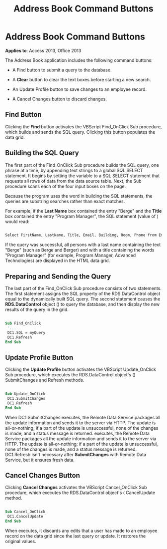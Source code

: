 ﻿---
title: Address Book Command Buttons
TOCTitle: Address Book Command Buttons
ms:assetid: bcea6f53-3e36-b067-03c2-b157ed02d41d
ms:mtpsurl: https://msdn.microsoft.com/library/JJ249908(v=office.15)
ms:contentKeyID: 48547422
ms.date: 09/18/2015
mtps_version: v=office.15
---

# Address Book Command Buttons


**Applies to**: Access 2013, Office 2013


The Address Book application includes the following command buttons:

  - A Find button to submit a query to the database.

  - A **Clear** button to clear the text boxes before starting a new search.

  - An Update Profile button to save changes to an employee record.

  - A Cancel Changes button to discard changes.

## Find Button

Clicking the **Find** button activates the VBScript Find\_OnClick Sub procedure, which builds and sends the SQL query. Clicking this button populates the data grid.

## Building the SQL Query

The first part of the Find\_OnClick Sub procedure builds the SQL query, one phrase at a time, by appending text strings to a global SQL SELECT statement. It begins by setting the variable to a SQL SELECT statement that requests all rows of data from the data source table. Next, the Sub procedure scans each of the four input boxes on the page.

Because the program uses the word in building the SQL statements, the queries are substring searches rather than exact matches.

For example, if the **Last Name** box contained the entry "Berge" and the **Title** box contained the entry "Program Manager", the SQL statement (value of ) would read:

```vb 
 
Select FirstName, LastName, Title, Email, Building, Room, Phone from Employee where lastname like 'Berge%' and title like 'Program Manager%' 
```

If the query was successful, all persons with a last name containing the text "Berge" (such as Berge and Berger) and with a title containing the words "Program Manager" (for example, Program Manager, Advanced Technologies) are displayed in the HTML data grid.

## Preparing and Sending the Query

The last part of the Find\_OnClick Sub procedure consists of two statements. The first statement assigns the SQL property of the RDS.DataControl object equal to the dynamically built SQL query. The second statement causes the **RDS.DataControl** object () to query the database, and then display the new results of the query in the grid.

```vb 
 
Sub Find_OnClick 
 '... 
 DC1.SQL = myQuery 
 DC1.Refresh 
End Sub 
```

## Update Profile Button

Clicking the **Update Profile** button activates the VBScript Update\_OnClick Sub procedure, which executes the RDS.DataControl object's () SubmitChanges and Refresh methods.

```vb 
 
Sub Update_OnClick 
 DC1.SubmitChanges 
 DC1.Refresh 
End Sub 
```

When DC1.SubmitChanges executes, the Remote Data Service packages all the update information and sends it to the server via HTTP. The update is all-or-nothing; if a part of the update is unsuccessful, none of the changes is made, and a status message is returned. executes, the Remote Data Service packages all the update information and sends it to the server via HTTP. The update is all-or-nothing; if a part of the update is unsuccessful, none of the changes is made, and a status message is returned. DC1.Refresh isn't necessary after **SubmitChanges** with Remote Data Service, but it ensures fresh data.

## Cancel Changes Button

Clicking **Cancel Changes** activates the VBScript Cancel\_OnClick Sub procedure, which executes the RDS.DataControl object's ( CancelUpdate method.

```vb 
 
Sub Cancel_OnClick 
 DC1.CancelUpdate 
End Sub 
```

When executes, it discards any edits that a user has made to an employee record on the data grid since the last query or update. It restores the original values.

